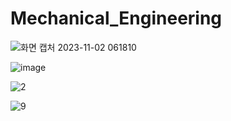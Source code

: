 # Mechanical_Engineering

![화면 캡처 2023-11-02 061810](https://github.com/kinsy3015/Mechanical_Engineering/assets/62363841/b380955f-1a71-4153-9686-8c44cc551b67)





![image](https://github.com/kinsy3015/Mechanical_Engineering/assets/62363841/0f3eff17-9451-4873-92cd-0080ae5ee817)





![2](https://github.com/kinsy3015/Mechanical_Engineering/assets/62363841/30cdc2c1-cab5-4fc9-a2ce-b244a442754d)




![9](https://github.com/kinsy3015/Mechanical_Engineering/assets/62363841/a429af24-6501-40e2-9844-2809d7a0d373)




